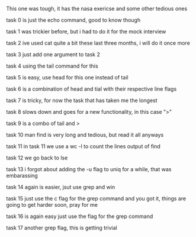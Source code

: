 This one was tough, it has the nasa exericse and some other tedious ones

task 0 is just the echo command, good to know though

task 1 was trickier before, but i had to do it for the mock interview

task 2 ive used cat quite a bit these last three months, i will do it once more

task 3 just add one argument to task 2

task 4 using the tail command for this

task 5 is easy, use head for this one instead of tail

task 6 is a combination of head and tial with their respective line flags

task 7 is tricky, for now the task that has taken me the longest

task 8 slows down and goes for a new functionality, in this case ">"

task 9 is a combo of tail and >

task 10 man find is very long and tedious, but read it all anyways

task 11 in task 11 we use a wc -l to count the lines output of find

task 12 we go back to lse

task 13 i forgot about adding the -u flag to uniq for a while, that was embarassing

task 14 again is easier, jsut use grep and win

task 15 just use the c flag for the grep command and you got it, things are going to get harder soon, pray for me

task 16 is again easy just use the flag for the grep command

task 17 another grep flag, this is getting trivial